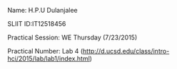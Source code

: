 
Name: H.P.U Dulanjalee

SLIIT ID:IT12518456

Practical Session: WE Thursday (7/23/2015)

Practical Number: Lab 4 (http://d.ucsd.edu/class/intro-hci/2015/lab/lab1/index.html)


